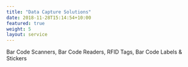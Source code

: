 ```yaml
---
title: "Data Capture Solutions"
date: 2018-11-28T15:14:54+10:00
featured: true
weight: 5
layout: service
---
```


Bar Code Scanners, Bar Code Readers, RFID Tags, Bar Code Labels & Stickers
